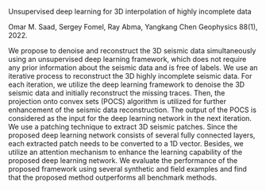 Unsupervised deep learning for 3D interpolation of highly incomplete data

Omar M. Saad, Sergey Fomel, Ray Abma, Yangkang Chen
Geophysics 88(1), 2022.

We propose to denoise and reconstruct the 3D seismic data simultaneously using an unsupervised deep learning framework, which does not require any prior information about the seismic data and is free of labels.
We use an iterative process to reconstruct the 3D highly incomplete seismic data. For each iteration, we utilize the deep learning framework to denoise the 3D seismic data and initially reconstruct the missing traces.
Then, the projection onto convex sets (POCS) algorithm is utilized for further enhancement of the seismic data reconstruction. The output of the POCS is considered as the input for the deep learning network in the next iteration. 
We use a patching technique to extract 3D seismic patches. Since the proposed deep learning network consists of several fully connected layers, each extracted patch needs to be converted to a 1D vector. Besides, we utilize an attention mechanism to enhance the learning capability of the proposed deep learning network. We evaluate the performance of the proposed framework using several synthetic and field examples and find that the proposed method outperforms all benchmark methods.
